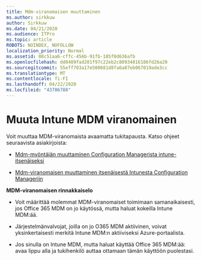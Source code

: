 ```yaml
---
title: Mdm-viranomaisen muuttaminen
ms.author: sirkkuw
author: Sirkkuw
ms.date: 04/21/2020
ms.audience: ITPro
ms.topic: article
ROBOTS: NOINDEX, NOFOLLOW
localization_priority: Normal
ms.assetid: 08c51aa6-cffc-456b-91fb-185f0d636afb
ms.openlocfilehash: dd0489fad201f97c22eb2c80934816186fd26a20
ms.sourcegitcommit: 55eff703a17e500681d8fa6a87eb067019ade3cc
ms.translationtype: MT
ms.contentlocale: fi-FI
ms.lasthandoff: 04/22/2020
ms.locfileid: "43706788"
---
```

# <a name="change-intune-mdm-authority"></a>Muuta Intune MDM viranomainen

Voit muuttaa MDM-viranomaista avaamatta tukitapausta. Katso ohjeet seuraavista asiakirjoista:
  
- [Mdm-myöntäjän muuttaminen Configuration Managerista intune-itsenäiseksi](https://docs.microsoft.com/configmgr/mdm/deploy-use/migrate-change-mdm-authority)
    
- [Mdm-viranomaisen muuttaminen itsenäisestä Intunesta Configuration Manageriin](https://docs.microsoft.com/configmgr/mdm/deploy-use/change-mdm-authority)
    
 **MDM-viranomaisen rinnakkaiselo**
  
- Voit määrittää molemmat MDM-viranomaiset toimimaan samanaikaisesti, jos Office 365 MDM on jo käytössä, mutta haluat kokeilla Intune MDM:ää.
    
- Järjestelmänvalvojat, joilla on jo O365 MDM aktiivinen, voivat yksinkertaisesti merkitä Intune MDM:n aktiiviseksi Azure-portaalista.
    
- Jos sinulla on Intune MDM, mutta haluat käyttää Office 365 MDM:ää: avaa lippu alla ja tukihenkilö auttaa ottamaan tämän käyttöön puolestasi.
    

